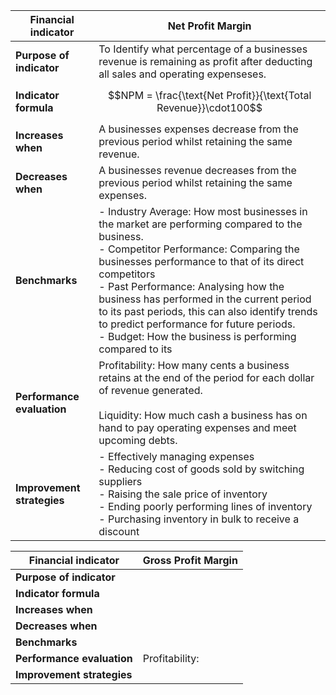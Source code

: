 
| **Financial indicator**    | Net Profit Margin                                                                                                                                                                                                                                                                                                                                                                                                                                   |
| -------------------------- | --------------------------------------------------------------------------------------------------------------------------------------------------------------------------------------------------------------------------------------------------------------------------------------------------------------------------------------------------------------------------------------------------------------------------------------------------- |
| **Purpose of indicator**   | To Identify what percentage of a businesses revenue is remaining as profit after deducting all sales and operating expenseses.                                                                                                                                                                                                                                                                                                                      |
| **Indicator formula**      | $$NPM = \frac{\text{Net Profit}}{\text{Total Revenue}}\cdot100$$                                                                                                                                                                                                                                                                                                                                                                                    |
| **Increases when**         | A businesses expenses decrease from the previous period whilst retaining the same revenue.                                                                                                                                                                                                                                                                                                                                                          |
| **Decreases when**         | A businesses revenue decreases from the previous period whilst retaining the same expenses.                                                                                                                                                                                                                                                                                                                                                         |
| **Benchmarks**             | - Industry Average: How most businesses in the market are performing compared to the business.<br>- Competitor Performance: Comparing the businesses performance to that of its direct competitors<br>- Past Performance: Analysing how the business has performed in the current period to its past periods, this can also identify trends to predict performance for future periods.<br>- Budget: How the business is performing compared to its  |
| **Performance evaluation** | Profitability: How many cents a business retains at the end of the period for each dollar of revenue generated.<br><br>Liquidity: How much cash a business has on hand to pay operating expenses and meet upcoming debts.                                                                                                                                                                                                                           |
| **Improvement strategies** | - Effectively managing expenses<br>- Reducing cost of goods sold by switching suppliers<br>- Raising the sale price of inventory<br>- Ending poorly performing lines of inventory<br>- Purchasing inventory in bulk to receive a discount                                                                                                                                                                                                           |

| **Financial indicator**    | Gross Profit Margin |
| -------------------------- | ------------------- |
| **Purpose of indicator**   |                     |
| **Indicator formula**      |                     |
| **Increases when**         |                     |
| **Decreases when**         |                     |
| **Benchmarks**             |                     |
| **Performance evaluation** | Profitability:      |
| **Improvement strategies** |                     |
